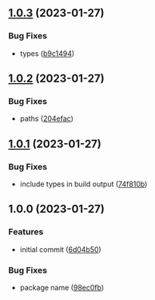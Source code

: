 ## [1.0.3](https://github.com/nodecg/json-schema-defaults/compare/v1.0.2...v1.0.3) (2023-01-27)


### Bug Fixes

* types ([b9c1494](https://github.com/nodecg/json-schema-defaults/commit/b9c1494029b0b6ff445c07e71bc731c90102eeb3))

## [1.0.2](https://github.com/nodecg/json-schema-defaults/compare/v1.0.1...v1.0.2) (2023-01-27)


### Bug Fixes

* paths ([204efac](https://github.com/nodecg/json-schema-defaults/commit/204efacb3d846ac0ba0b5f698f70980c5162ea52))

## [1.0.1](https://github.com/nodecg/json-schema-defaults/compare/v1.0.0...v1.0.1) (2023-01-27)


### Bug Fixes

* include types in build output ([74f810b](https://github.com/nodecg/json-schema-defaults/commit/74f810b2bc0fa957f54370811a11ff29d22d82f4))

## 1.0.0 (2023-01-27)


### Features

* initial commit ([6d04b50](https://github.com/nodecg/json-schema-defaults/commit/6d04b50f1e568192ece9afc92ac27898559314c6))


### Bug Fixes

* package name ([98ec0fb](https://github.com/nodecg/json-schema-defaults/commit/98ec0fb638c8d75792f8eb93f88982b32219a389))
